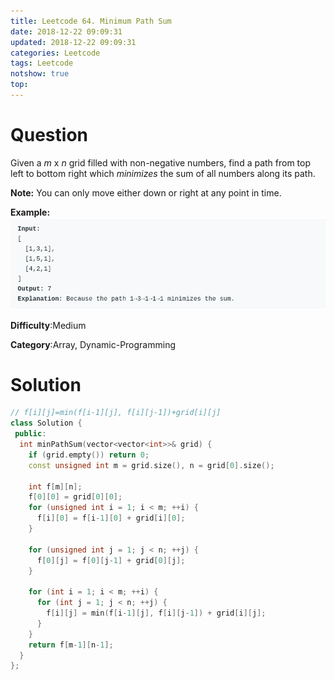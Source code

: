 ```yaml
---
title: Leetcode 64. Minimum Path Sum
date: 2018-12-22 09:09:31
updated: 2018-12-22 09:09:31
categories: Leetcode
tags: Leetcode
notshow: true
top:
---
```


# Question

Given a  _m_  x  _n_  grid filled with non-negative numbers, find a path from top left to bottom right which  _minimizes_  the sum of all numbers along its path.

**Note:**  You can only move either down or right at any point in time.

**Example:**
![](/images/in-post/2018-12-22-Leetcode-64-Minimum-Path-Sum/2018-12-22-23-47-20.png)

**Difficulty**:Medium

**Category**:Array, Dynamic-Programming

<!-- more -->

# Solution

```cpp
// f[i][j]=min(f[i-1][j], f[i][j-1])+grid[i][j]
class Solution {
 public:
  int minPathSum(vector<vector<int>>& grid) {
    if (grid.empty()) return 0;
    const unsigned int m = grid.size(), n = grid[0].size();
    
    int f[m][n];
    f[0][0] = grid[0][0];
    for (unsigned int i = 1; i < m; ++i) {
      f[i][0] = f[i-1][0] + grid[i][0];
    }
    
    for (unsigned int j = 1; j < n; ++j) {
      f[0][j] = f[0][j-1] + grid[0][j];
    }
    
    for (int i = 1; i < m; ++i) {
      for (int j = 1; j < n; ++j) {
        f[i][j] = min(f[i-1][j], f[i][j-1]) + grid[i][j];
      }
    }
    return f[m-1][n-1];
  }
};
```
